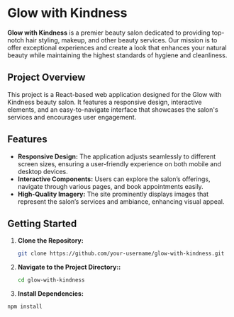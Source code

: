 # Glow with Kindness

**Glow with Kindness** is a premier beauty salon dedicated to providing top-notch hair styling, makeup, and other beauty services. Our mission is to offer exceptional experiences and create a look that enhances your natural beauty while maintaining the highest standards of hygiene and cleanliness.

## Project Overview

This project is a React-based web application designed for the Glow with Kindness beauty salon. It features a responsive design, interactive elements, and an easy-to-navigate interface that showcases the salon's services and encourages user engagement.

## Features

- **Responsive Design:** The application adjusts seamlessly to different screen sizes, ensuring a user-friendly experience on both mobile and desktop devices.
- **Interactive Components:** Users can explore the salon’s offerings, navigate through various pages, and book appointments easily.
- **High-Quality Imagery:** The site prominently displays images that represent the salon’s services and ambiance, enhancing visual appeal.

## Getting Started

1. **Clone the Repository:**

   ```bash
   git clone https://github.com/your-username/glow-with-kindness.git
2. **Navigate to the Project Directory::**

   ```bash
   cd glow-with-kindness
 3. **Install Dependencies:**

   ```bash
   npm install

